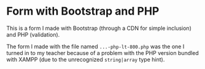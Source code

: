 # Form with Bootstrap and PHP

This is a form I made with Bootstrap (through a CDN for simple inclusion) and PHP
(validation).

The form I made with the file named `...-php-lt-800.php` was the one I turned in
to my teacher because of a problem with the PHP version bundled with XAMPP (due
to the unrecognized `string|array` type hint).
